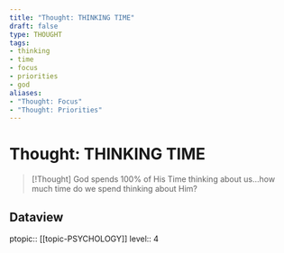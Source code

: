 ```yaml
---
title: "Thought: THINKING TIME"
draft: false
type: THOUGHT
tags:
- thinking
- time
- focus
- priorities
- god
aliases:
- "Thought: Focus"
- "Thought: Priorities"
---
```

# Thought: THINKING TIME
> [!Thought]
> God spends 100% of His Time thinking about us...how much time do we spend thinking about Him?
> 
## Dataview
ptopic:: [[topic-PSYCHOLOGY]]
level:: 4
